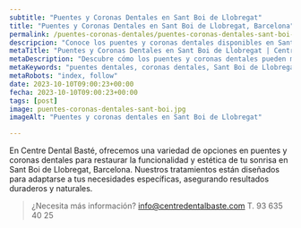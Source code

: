 ```yaml
---
subtitle: "Puentes y Coronas Dentales en Sant Boi de Llobregat"
title: "Puentes y Coronas Dentales en Sant Boi de Llobregat, Barcelona"
permalink: /puentes-coronas-dentales/puentes-coronas-dentales-sant-boi-llobregat-barcelona/
descripcion: "Conoce los puentes y coronas dentales disponibles en Sant Boi de Llobregat, Barcelona."
metaTitle: "Puentes y Coronas Dentales en Sant Boi de Llobregat | Centre Dental Basté"
metaDescription: "Descubre cómo los puentes y coronas dentales pueden mejorar tu salud bucal en Sant Boi de Llobregat, Barcelona."
metaKeywords: "puentes dentales, coronas dentales, Sant Boi de Llobregat, Barcelona"
metaRobots: "index, follow"
date: 2023-10-10T09:00:23+00:00
fecha: 2023-10-10T09:00:23+00:00
tags: [post]
image: puentes-coronas-dentales-sant-boi.jpg
imageAlt: "Puentes y coronas dentales en Sant Boi de Llobregat"

---
```


En Centre Dental Basté, ofrecemos una variedad de opciones en puentes y coronas dentales para restaurar la funcionalidad y estética de tu sonrisa en Sant Boi de Llobregat, Barcelona. Nuestros tratamientos están diseñados para adaptarse a tus necesidades específicas, asegurando resultados duraderos y naturales.

>¿Necesita más información?
>info@centredentalbaste.com
> T. 93 635 40 25